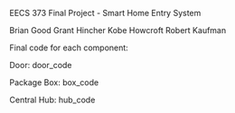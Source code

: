 EECS 373 Final Project - Smart Home Entry System

Brian Good
Grant Hincher
Kobe Howcroft
Robert Kaufman



Final code for each component:

Door: door_code

Package Box: box_code

Central Hub: hub_code

